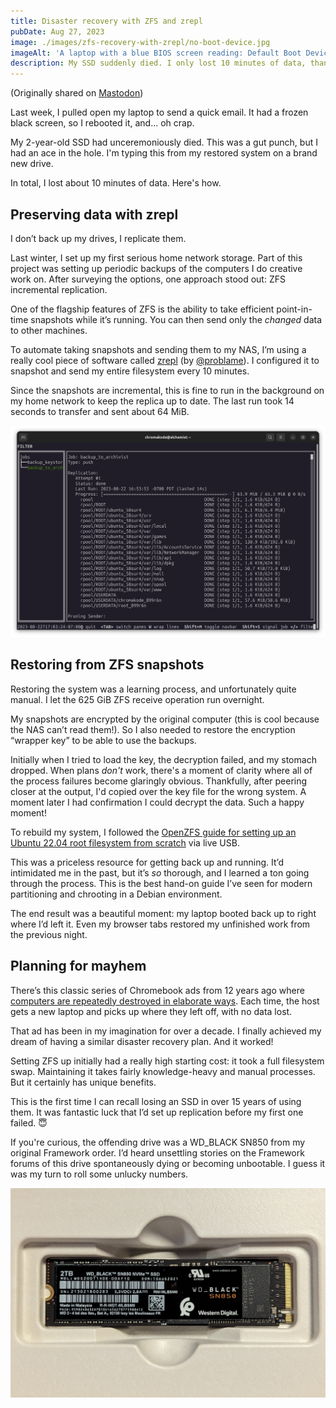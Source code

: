 ```yaml
---
title: Disaster recovery with ZFS and zrepl
pubDate: Aug 27, 2023
image: ./images/zfs-recovery-with-zrepl/no-boot-device.jpg
imageAlt: 'A laptop with a blue BIOS screen reading: Default Boot Device Missing or Boot Failed. The photographer is making a silly surprised face in the screen reflection.'
description: My SSD suddenly died. I only lost 10 minutes of data, thanks to ZFS and zrepl.
---
```


(Originally shared on [Mastodon](https://mastodon.social/@chromakode/110936177254839251))

Last week, I pulled open my laptop to send a quick email. It had a frozen black screen, so I rebooted it, and... oh crap.

My 2-year-old SSD had unceremoniously died. This was a gut punch, but I had an ace in the hole. I'm typing this from my restored system on a brand new drive.

In total, I lost about 10 minutes of data. Here's how.

## Preserving data with zrepl

I don’t back up my drives, I replicate them.

Last winter, I set up my first serious home network storage. Part of this project was setting up periodic backups of the computers I do creative work on. After surveying the options, one approach stood out: ZFS incremental replication.

One of the flagship features of ZFS is the ability to take efficient point-in-time snapshots while it’s running. You can then send only the _changed_ data to other machines.

To automate taking snapshots and sending them to my NAS, I’m using a really cool piece of software called [zrepl](https://zrepl.github.io) (by [@problame](https://dgc.social/@problame)). I configured it to snapshot and send my entire filesystem every 10 minutes.

Since the snapshots are incremental, this is fine to run in the background on my home network to keep the replica up to date. The last run took 14 seconds to transfer and sent about 64 MiB.

![Screenshot of a terminal running the zrepl status screen, showing a finished replication run with a full progress bar and a list of datasets replicated, all marked done.](./images/zfs-recovery-with-zrepl/zrepl.png)


## Restoring from ZFS snapshots

Restoring the system was a learning process, and unfortunately quite manual. I let the 625 GiB ZFS receive operation run overnight.

My snapshots are encrypted by the original computer (this is cool because the NAS can’t read them!). So I also needed to restore the encryption “wrapper key” to be able to use the backups.

Initially when I tried to load the key, the decryption failed, and my stomach dropped. When plans _don't_ work, there's a moment of clarity where all of the process failures become glaringly obvious. Thankfully, after peering closer at the output, I'd copied over the key file for the wrong system. A moment later I had confirmation I could decrypt the data. Such a happy moment!

To rebuild my system, I followed the [OpenZFS guide for setting up an Ubuntu 22.04 root filesystem from scratch](https://openzfs.github.io/openzfs-docs/Getting%20Started/Ubuntu/Ubuntu%2022.04%20Root%20on%20ZFS.html) via live USB.

This was a priceless resource for getting back up and running. It’d intimidated me in the past, but it’s *so* thorough, and I learned a ton going through the process. This is the best hand-on guide I’ve seen for modern partitioning and chrooting in a Debian environment.

The end result was a beautiful moment: my laptop booted back up to right where I’d left it. Even my browser tabs restored my unfinished work from the previous night.


## Planning for mayhem

There’s this classic series of Chromebook ads from 12 years ago where [computers are repeatedly destroyed in elaborate ways](https://www.youtube.com/watch?v=lm-Vnx58UYo). Each time, the host gets a new laptop and picks up where they left off, with no data lost.

That ad has been in my imagination for over a decade. I finally achieved my dream of having a similar disaster recovery plan. And it worked!

Setting ZFS up initially had a really high starting cost: it took a full filesystem swap. Maintaining it takes fairly knowledge-heavy and manual processes. But it certainly has unique benefits.

This is the first time I can recall losing an SSD in over 15 years of using them. It was fantastic luck that I’d set up replication before my first one failed. 😇

If you're curious, the offending drive was a WD_BLACK SN850 from my original Framework order. I’d heard unsettling stories on the Framework forums of this drive spontaneously dying or becoming unbootable. I guess it was my turn to roll some unlucky numbers.

![A photo of the SN850 which failed after less than 2 years.](./images/zfs-recovery-with-zrepl/dead-sn850.jpg)